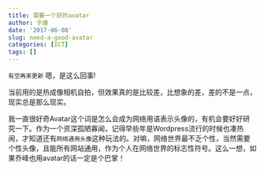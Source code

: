```yaml
---
title: 需要一个好的avatar
author: 于康
date: '2017-06-08'
slug: need-a-good-avatar
categories: [ICT]
tags: []
---
```


`有空再来更新`
嗯，是这么回事!

当前用的是热成像相机自拍，但效果真的是比较差，比想象的差，差的不是一点，现实总是那么现实。

我一直很好奇Avatar这个词是怎么会成为网络用语表示头像的，有机会要好好研究一下。作为一个资深孤陋寡闻，记得早些年是Wordpress流行的时候也凑热闹，才知道还有`网络通用头像`这种玩法的。对嘛，网络世界最不乏个性，当然需要个性头像，且能所有网站通用，作为个人在网络世界的标志性符号。这么一想，如果乔峰也用avatar的话一定是个巴掌！